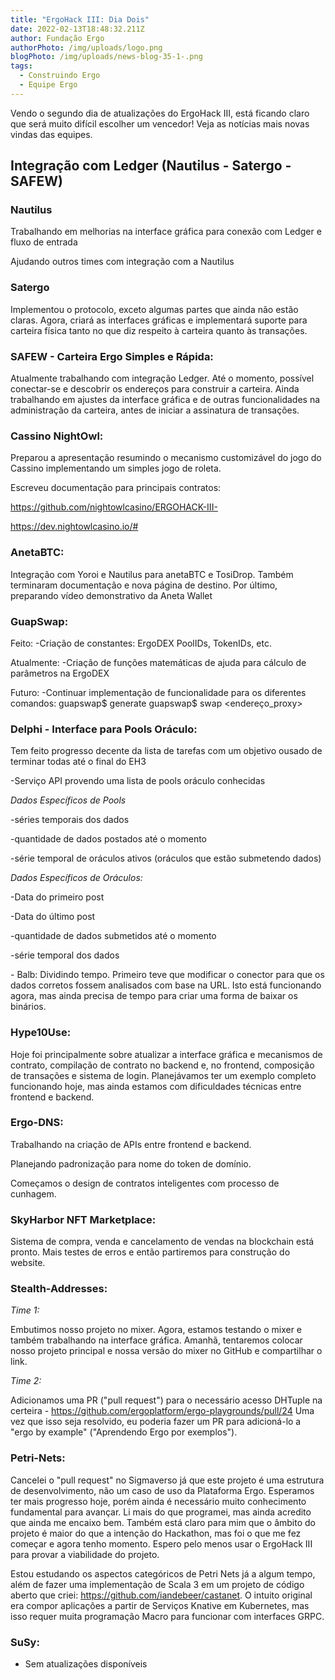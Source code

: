 ```yaml
---
title: "ErgoHack III: Dia Dois"
date: 2022-02-13T18:48:32.211Z
author: Fundação Ergo
authorPhoto: /img/uploads/logo.png
blogPhoto: /img/uploads/news-blog-35-1-.png
tags:
  - Construindo Ergo
  - Equipe Ergo
---
```

<!--StartFragment-->

Vendo o segundo dia de atualizações do ErgoHack III, está ficando claro que será muito difícil escolher um vencedor! Veja as notícias mais novas vindas das equipes.

## Integração com Ledger (Nautilus - Satergo - SAFEW)

### Nautilus

Trabalhando em melhorias na interface gráfica para conexão com Ledger e fluxo de entrada

Ajudando outros times com integração com a Nautilus

### Satergo

Implementou o protocolo, exceto algumas partes que ainda não estão claras. Agora, criará as interfaces gráficas e implementará suporte para carteira física tanto no que diz respeito à carteira quanto às transações.

### SAFEW - Carteira Ergo Simples e Rápida:

Atualmente trabalhando com integração Ledger. Até o momento, possível conectar-se e descobrir os endereços para construir a carteira. Ainda trabalhando em ajustes da interface gráfica e de outras funcionalidades na administração da carteira, antes de iniciar a assinatura de transações.

### Cassino NightOwl:

Preparou a apresentação resumindo o mecanismo customizável do jogo do Cassino implementando um simples jogo de roleta.

Escreveu documentação para principais contratos:

<https://github.com/nightowlcasino/ERGOHACK-III->

<https://dev.nightowlcasino.io/#> 

### AnetaBTC:

Integração com Yoroi e Nautilus para anetaBTC e TosiDrop. Também terminaram documentação e nova página de destino. Por último, preparando vídeo demonstrativo da Aneta Wallet

### GuapSwap:

Feito: -Criação de constantes: ErgoDEX PoolIDs, TokenIDs, etc. 

Atualmente: -Criação de funções matemáticas de ajuda para cálculo de parâmetros na ErgoDEX 

Futuro: -Continuar implementação de funcionalidade para os diferentes comandos: guapswap$ generate guapswap$ swap <endereço_proxy> 

### Delphi - Interface para Pools Oráculo:

Tem feito progresso decente da lista de tarefas com um objetivo ousado de terminar todas até o final do EH3 

\-Serviço API provendo uma lista de pools oráculo conhecidas

*Dados Específicos de Pools*

\-séries temporais dos dados

\-quantidade de dados postados até o momento

\-série temporal de oráculos ativos (oráculos que estão submetendo dados)

*Dados Específicos de Oráculos:*

\-Data do primeiro post

\-Data do último post

\-quantidade de dados submetidos até o momento

\-série temporal dos dados

\- Balb: Dividindo tempo. Primeiro teve que modificar o conector para que os dados corretos fossem analisados com base na URL. Isto está funcionando agora, mas ainda precisa de tempo para criar uma forma de baixar os binários.

### Hype10Use: 

Hoje foi principalmente sobre atualizar a interface gráfica e mecanismos de contrato, compilação de contrato no backend e, no frontend, composição de transações e sistema de login. Planejávamos ter um exemplo completo funcionando hoje, mas ainda estamos com dificuldades técnicas entre frontend e backend.

### Ergo-DNS:

Trabalhando na criação de APIs entre frontend e backend.

Planejando padronização para nome do token de domínio.

Começamos o design de contratos inteligentes com processo de cunhagem.

### SkyHarbor NFT Marketplace:

Sistema de compra, venda e cancelamento de vendas na blockchain está pronto. Mais testes de erros e então partiremos para construção do website.

### Stealth-Addresses:

*Time 1:*

Embutimos nosso projeto no mixer. Agora, estamos testando o mixer e também trabalhando na interface gráfica. Amanhã, tentaremos colocar nosso projeto principal e nossa versão do mixer no GitHub e compartilhar o link.

*Time 2:*

Adicionamos uma PR ("pull request") para o necessário acesso DHTuple na certeira - <https://github.com/ergoplatform/ergo-playgrounds/pull/24> Uma vez que isso seja resolvido, eu poderia fazer um PR para adicioná-lo a "ergo by example" ("Aprendendo Ergo por exemplos").

### Petri-Nets:

Cancelei o "pull request" no Sigmaverso já que este projeto é uma estrutura de desenvolvimento, não um caso de uso da Plataforma Ergo. Esperamos ter mais progresso hoje, porém ainda é necessário muito conhecimento fundamental para avançar. Li mais do que programei, mas ainda acredito que ainda me encaixo bem. Também está claro para mim que o âmbito do projeto é maior do que a intenção do Hackathon, mas foi o que me fez começar e agora tenho momento. Espero pelo menos usar o ErgoHack III para provar a viabilidade do projeto.

Estou estudando os aspectos categóricos de Petri Nets já a algum tempo, além de fazer uma implementação de Scala 3 em um projeto de código aberto que criei: <https://github.com/iandebeer/castanet>. O intuito original era compor aplicações a partir de Serviços Knative em Kubernetes, mas isso requer muita programação Macro para funcionar com interfaces GRPC.

### SuSy:

* Sem atualizações disponíveis

<!--EndFragment-->